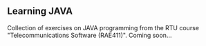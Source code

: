 ## Learning JAVA
Collection of exercises on JAVA programming from the RTU course "Telecommunications Software (RAE411)". 
Coming soon...

